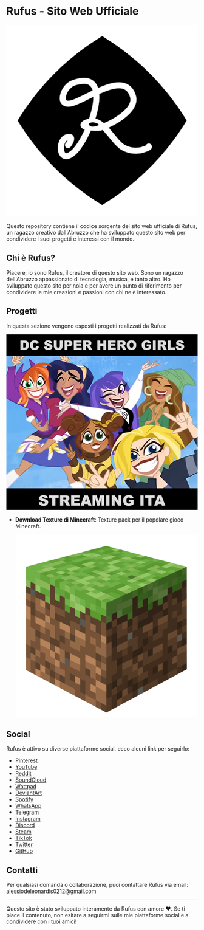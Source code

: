 # Rufus - Sito Web Ufficiale

![Logo Rufus](Rufus%20logos/Rufus%20Black.png)

Questo repository contiene il codice sorgente del sito web ufficiale di Rufus, un ragazzo creativo dall'Abruzzo che ha sviluppato questo sito web per condividere i suoi progetti e interessi con il mondo. 

## Chi è Rufus?

Piacere, io sono Rufus, il creatore di questo sito web. Sono un ragazzo dell'Abruzzo appassionato di tecnologia, musica, e tanto altro. Ho sviluppato questo sito per noia e per avere un punto di riferimento per condividere le mie creazioni e passioni con chi ne è interessato.

## Progetti

In questa sezione vengono esposti i progetti realizzati da Rufus:

  
  ![DC Streaming](Image.Videos/DC.png)

- **Download Texture di Minecraft**: Texture pack per il popolare gioco Minecraft.

  ![Minecraft](Image.Videos/mc/mc.png)

## Social

Rufus è attivo su diverse piattaforme social, ecco alcuni link per seguirlo:

- [Pinterest](https://www.pinterest.it/ltrufus/)
- [YouTube](https://www.youtube.com/channel/UCTibWCGsj4U4lxBC4KPm-Gw)
- [Reddit](https://www.reddit.com/user/S3Npai-Rufus)
- [SoundCloud](https://soundcloud.com/yaufus)
- [Wattpad](https://www.wattpad.com/user/LtRufus)
- [DeviantArt](https://www.deviantart.com/rufus7734)
- [Spotify](https://open.spotify.com/user/rufus_akashi)
- [WhatsApp](https://whatsapp.com/channel/0029VaK4Bbc5Ejy2vDnOHU0R)
- [Telegram](https://t.me/ltrufus)
- [Instagram](https://www.instagram.com/lt.rufus/)
- [Discord](https://discord.gg/QygjfvxfZ8)
- [Steam](https://steamcommunity.com/id/LtRufus/)
- [TikTok](https://www.tiktok.com/@ltrufus)
- [Twitter](https://twitter.com/lt_rufus_)
- [GitHub](https://github.com/Ru-fus)

## Contatti

Per qualsiasi domanda o collaborazione, puoi contattare Rufus via email: [alessiodeleonardis0212@gmail.com](https://mail.google.com/mail/u/0/#inbox?compose=new)

--- 

Questo sito è stato sviluppato interamente da Rufus con amore ❤️. Se ti piace il contenuto, non esitare a seguirmi sulle mie piattaforme social e a condividere con i tuoi amici!

